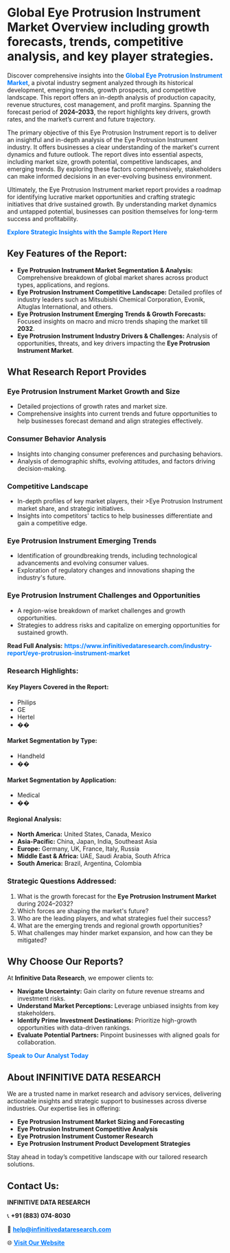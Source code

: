<h1>Global Eye Protrusion Instrument Market Overview including growth forecasts, trends, competitive analysis, and key player strategies.</h1>
<p>
Discover comprehensive insights into the 
<a href="https://www.infinitivedataresearch.com/industry-report/eye-protrusion-instrument-market" rel="dofollow" style="color: #007BFF; text-decoration: none;"><strong>Global Eye Protrusion Instrument Market</strong></a>, a pivotal industry segment analyzed through its historical development, emerging trends, growth prospects, and competitive landscape. This report offers an in-depth analysis of production capacity, revenue structures, cost management, and profit margins. Spanning the forecast period of <strong>2024–2033</strong>, the report highlights key drivers, growth rates, and the market’s current and future trajectory.
</p>
<p>
The primary objective of this Eye Protrusion Instrument report is to deliver an insightful and in-depth analysis of the Eye Protrusion Instrument industry. It offers businesses a clear understanding of the market's current dynamics and future outlook. The report dives into essential aspects, including market size, growth potential, competitive landscapes, and emerging trends. By exploring these factors comprehensively, stakeholders can make informed decisions in an ever-evolving business environment.
</p>
<p>
Ultimately, the Eye Protrusion Instrument market report provides a roadmap for identifying lucrative market opportunities and crafting strategic initiatives that drive sustained growth. By understanding market dynamics and untapped potential, businesses can position themselves for long-term success and profitability.
</p>
<p>
<a href="https://www.infinitivedataresearch.com/request-sample/reportId=109465" style="color: #007BFF; text-decoration: none;"><strong>Explore Strategic Insights with the Sample Report Here</strong></a>
</p>

<h2>Key Features of the Report:</h2>
<ul>
<li><strong>Eye Protrusion Instrument Market Segmentation & Analysis:</strong> Comprehensive breakdown of global market shares across product types, applications, and regions.</li>
<li><strong>Eye Protrusion Instrument Competitive Landscape:</strong> Detailed profiles of industry leaders such as Mitsubishi Chemical Corporation, Evonik, Altuglas International, and others.</li>
<li><strong>Eye Protrusion Instrument Emerging Trends & Growth Forecasts:</strong> Focused insights on macro and micro trends shaping the market till <strong>2032</strong>.</li>
<li><strong>Eye Protrusion Instrument Industry Drivers & Challenges:</strong> Analysis of opportunities, threats, and key drivers impacting the <strong>Eye Protrusion Instrument Market</strong>.</li>
</ul>

<h2>What Research Report Provides</h2>
<h3>Eye Protrusion Instrument Market Growth and Size</h3>
<ul>
<li>Detailed projections of growth rates and market size.</li>
<li>Comprehensive insights into current trends and future opportunities to help businesses forecast demand and align strategies effectively.</li>
</ul>

<h3>Consumer Behavior Analysis</h3>
<ul>
<li>Insights into changing consumer preferences and purchasing behaviors.</li>
<li>Analysis of demographic shifts, evolving attitudes, and factors driving decision-making.</li>
</ul>

<h3>Competitive Landscape</h3>
<ul>
<li>In-depth profiles of key market players, their >Eye Protrusion Instrument market share, and strategic initiatives.</li>
<li>Insights into competitors' tactics to help businesses differentiate and gain a competitive edge.</li>
</ul>

<h3>Eye Protrusion Instrument Emerging Trends</h3>
<ul>
<li>Identification of groundbreaking trends, including technological advancements and evolving consumer values.</li>
<li>Exploration of regulatory changes and innovations shaping the industry's future.</li>
</ul>

<h3>Eye Protrusion Instrument Challenges and Opportunities</h3>
<ul>
<li>A region-wise breakdown of market challenges and growth opportunities.</li>
<li>Strategies to address risks and capitalize on emerging opportunities for sustained growth.</li>
</ul>
<p><strong>Read Full Analysis:</strong> <a href="https://www.infinitivedataresearch.com/industry-report/eye-protrusion-instrument-market" rel="dofollow" style="color: #007BFF; text-decoration: none;"><strong>https://www.infinitivedataresearch.com/industry-report/eye-protrusion-instrument-market</strong></a></p>
<h3>Research Highlights:</h3>
<h4>Key Players Covered in the Report:</h4>
<ul><li>Philips</li><li>GE</li><li>Hertel</li><li>��</li></ul>
<h4>Market Segmentation by Type:</h4>
<ul><li>Handheld</li><li>��</li></ul>
<h4>Market Segmentation by Application:</h4>
<ul><li>Medical</li><li>��</li></ul>

<h4>Regional Analysis:</h4>
<ul>
<li><strong>North America:</strong> United States, Canada, Mexico</li>
<li><strong>Asia-Pacific:</strong> China, Japan, India, Southeast Asia</li>
<li><strong>Europe:</strong> Germany, UK, France, Italy, Russia</li>
<li><strong>Middle East & Africa:</strong> UAE, Saudi Arabia, South Africa</li>
<li><strong>South America:</strong> Brazil, Argentina, Colombia</li>
</ul>

<h3>Strategic Questions Addressed:</h3>
<ol>
<li>What is the growth forecast for the <strong>Eye Protrusion Instrument Market</strong> during 2024–2032?</li>
<li>Which forces are shaping the market's future?</li>
<li>Who are the leading players, and what strategies fuel their success?</li>
<li>What are the emerging trends and regional growth opportunities?</li>
<li>What challenges may hinder market expansion, and how can they be mitigated?</li>
</ol>

<h2>Why Choose Our Reports?</h2>
<p>At <strong>Infinitive Data Research</strong>, we empower clients to:</p>
<ul>
<li><strong>Navigate Uncertainty:</strong> Gain clarity on future revenue streams and investment risks.</li>
<li><strong>Understand Market Perceptions:</strong> Leverage unbiased insights from key stakeholders.</li>
<li><strong>Identify Prime Investment Destinations:</strong> Prioritize high-growth opportunities with data-driven rankings.</li>
<li><strong>Evaluate Potential Partners:</strong> Pinpoint businesses with aligned goals for collaboration.</li>
</ul>
<p><a href="https://www.infinitivedataresearch.com/industry-report/eye-protrusion-instrument-market" rel="dofollow" style="color: #007BFF; text-decoration: none;"><strong>Speak to Our Analyst Today</strong></a></p>

<h2>About INFINITIVE DATA RESEARCH</h2>
<p>We are a trusted name in market research and advisory services, delivering actionable insights and strategic support to businesses across diverse industries. Our expertise lies in offering:</p>
<ul>
<li><strong>Eye Protrusion Instrument Market Sizing and Forecasting</strong></li>
<li><strong>Eye Protrusion Instrument Competitive Analysis</strong></li>
<li><strong>Eye Protrusion Instrument Customer Research</strong></li>
<li><strong>Eye Protrusion Instrument Product Development Strategies</strong></li>
</ul>
<p>Stay ahead in today’s competitive landscape with our tailored research solutions.</p>

<h2>Contact Us:</h2>
<p><strong>INFINITIVE DATA RESEARCH</strong></p>
<p>📞 <strong>+91 (883) 074-8030</strong></p>
<p>📧 <strong><a href="mailto:help@infinitivedataresearch.com" style="color: #007BFF;">help@infinitivedataresearch.com</a></strong></p>
<p>🌐 <strong><a href="https://www.infinitivedataresearch.com" rel="dofollow" style="color: #007BFF;">Visit Our Website</a></strong></p>